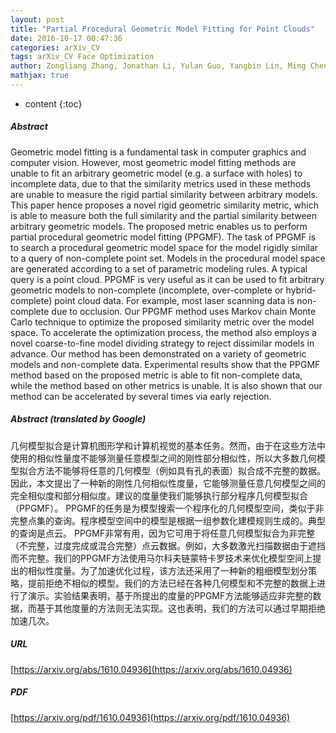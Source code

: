 ```yaml
---
layout: post
title: "Partial Procedural Geometric Model Fitting for Point Clouds"
date: 2016-10-17 00:47:36
categories: arXiv_CV
tags: arXiv_CV Face Optimization
author: Zongliang Zhang, Jonathan Li, Yulan Guo, Yangbin Lin, Ming Cheng, Cheng Wang
mathjax: true
---
```


* content
{:toc}

##### Abstract
Geometric model fitting is a fundamental task in computer graphics and computer vision. However, most geometric model fitting methods are unable to fit an arbitrary geometric model (e.g. a surface with holes) to incomplete data, due to that the similarity metrics used in these methods are unable to measure the rigid partial similarity between arbitrary models. This paper hence proposes a novel rigid geometric similarity metric, which is able to measure both the full similarity and the partial similarity between arbitrary geometric models. The proposed metric enables us to perform partial procedural geometric model fitting (PPGMF). The task of PPGMF is to search a procedural geometric model space for the model rigidly similar to a query of non-complete point set. Models in the procedural model space are generated according to a set of parametric modeling rules. A typical query is a point cloud. PPGMF is very useful as it can be used to fit arbitrary geometric models to non-complete (incomplete, over-complete or hybrid-complete) point cloud data. For example, most laser scanning data is non-complete due to occlusion. Our PPGMF method uses Markov chain Monte Carlo technique to optimize the proposed similarity metric over the model space. To accelerate the optimization process, the method also employs a novel coarse-to-fine model dividing strategy to reject dissimilar models in advance. Our method has been demonstrated on a variety of geometric models and non-complete data. Experimental results show that the PPGMF method based on the proposed metric is able to fit non-complete data, while the method based on other metrics is unable. It is also shown that our method can be accelerated by several times via early rejection.

##### Abstract (translated by Google)
几何模型拟合是计算机图形学和计算机视觉的基本任务。然而，由于在这些方法中使用的相似性量度不能够测量任意模型之间的刚性部分相似性，所以大多数几何模型拟合方法不能够将任意的几何模型（例如具有孔的表面）拟合成不完整的数据。因此，本文提出了一种新的刚性几何相似性度量，它能够测量任意几何模型之间的完全相似度和部分相似度。建议的度量使我们能够执行部分程序几何模型拟合（PPGMF）。 PPGMF的任务是为模型搜索一个程序化的几何模型空间，类似于非完整点集的查询。程序模型空间中的模型是根据一组参数化建模规则生成的。典型的查询是点云。 PPGMF非常有用，因为它可用于将任意几何模型拟合为非完整（不完整，过度完成或混合完整）点云数据。例如，大多数激光扫描数据由于遮挡而不完整。我们的PPGMF方法使用马尔科夫链蒙特卡罗技术来优化模型空间上提出的相似性度量。为了加速优化过程，该方法还采用了一种新的粗细模型划分策略，提前拒绝不相似的模型。我们的方法已经在各种几何模型和不完整的数据上进行了演示。实验结果表明，基于所提出的度量的PPGMF方法能够适应非完整的数据，而基于其他度量的方法则无法实现。这也表明，我们的方法可以通过早期拒绝加速几次。

##### URL
[https://arxiv.org/abs/1610.04936](https://arxiv.org/abs/1610.04936)

##### PDF
[https://arxiv.org/pdf/1610.04936](https://arxiv.org/pdf/1610.04936)

